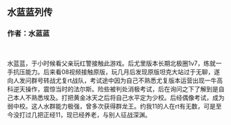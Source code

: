 ## 水蓝蓝列传
### 作者：水蓝蓝
<br>

水蓝蓝，于小时候看父亲玩红警接触此游戏。后尤里版本长期北极圈1v7，练就一手抗压能力。后来看08视频接触原版，玩几月后发现原版坦克大站过于无聊，遂向人发问群号转战尤复rt战队，考试途中因为自己不熟悉尤复版本运营出现一牛高科逆天操作，震惊当时的法尔斯。险些被判处消极考试，后在询问之下了解到是自己本人不熟悉埃及。打把黄金冰天之后将自己水平定为少校。后经偶像考试，成为弱中校。这人水群能力极强，曾多次获得群龙王。约我11的人在rt有无数，可是至今没打过几把正经11，现已经养老，与别人征战深渊。